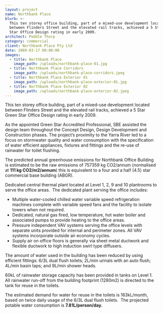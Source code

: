 ```yaml
---
layout: project
name: Northbank Place
blurb: >-
  This ten storey office building, part of a mixed-use development located
  between Flinders Street and the elevated rail tracks, achieved a 5 Star Green
  Star Office Design rating in early 2009.
architect: Peddle Thorp
category: commercial
client: Northbank Place Pty Ltd
date: 2009-03-17 00:00:00
images:
  - title: Northbank Place
    image_path: /uploads/northbank-place-01.jpg
  - title: Northbank Place Corridors
    image_path: /uploads/northbank-place-corridors.jpeg
  - title: Northbank Place Exterior 01
    image_path: /uploads/northbank-place-exterior-01.jpg
  - title: Northbank Place Exterior 02
    image_path: /uploads/northbank-place-exterior-02.jpeg
---
```



This ten storey office building, part of a mixed-use development located between Flinders Street and the elevated rail tracks, achieved a 5 Star Green Star Office Design rating in early 2009.

As the appointed Green Star Accredited Professional, SBE assisted the design team throughout the Concept Design, Design Development and Construction phases. The project’s proximity to the Yarra River led to a focus on stormwater quality and water consumption with the specification of water efficient appliances, fixtures and fittings and the re-use of rainwater for toilet flushing.

The predicted annual greenhouse emissions for Northbank Office Building is estimated to be the raw emissions of 757359 kg CO2/annum (normalised at **111 kg CO2/m2/annum**) this is equivalent to a four and a half (4.5) star commercial base building (ABGR).

Dedicated central thermal plant located at Level 1, 2, 9 and 10 plantrooms to serve the office areas.  The dedicated plant serving the office includes:

* Multiple water-cooled chilled water variable speed refrigeration machines complete with variable speed fans and the facility to isolate towers when not required.
* Dedicated, natural gas fired, low temperature, hot water boiler and associated pumps to provide heating to the office areas.
* Pressure independent VAV systems serving the office levels with separate units provided for internal and perimeter zones. All VAV systems incorporate outside air economy cycles.
* Supply air on office floors is generally via sheet metal ductwork and flexible ductwork to high induction swirl type diffusers.

The amount of water used in the building has been reduced by using efficient fittings: 6/3L dual flush toilets; 2L/min urinals with an auto flush; 4L/min basin taps; and 9L/min shower heads.

60kL of rainwater storage capacity has been provided in tanks on Level 1. All rainwater run-off from the building footprint (1280m2) is directed to the tank for reuse in the toilets.

The estimated demand for water for reuse in the toilets is 163kL/month, based on twice daily usage of the 6/3L dual flush toilets.  The projected potable water consumption is **7.81L/person/day.**